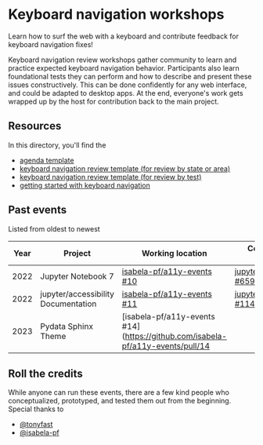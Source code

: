 # Keyboard navigation workshops

Learn how to surf the web with a keyboard and contribute feedback for keyboard navigation fixes! 

Keyboard navigation review workshops gather community to learn and practice expected keyboard navigation behavior. Participants also learn foundational tests they can perform and how to describe and present these issues constructively. This can be done confidently for any web interface, and could be adapted to desktop apps. At the end, everyone's work gets wrapped up by the host for contribution back to the main project.

## Resources

In this directory, you'll find the
- [agenda template](agenda-template.md)
- [keyboard navigation review template (for review by state or area)](review-template-by-state.md)
- [keyboard navigation review template (for review by test)](review-template-by-test.md)
- [getting started with keyboard navigation](getting-started.md)

## Past events

Listed from oldest to newest

| Year | Project | Working location | Contributing location | Status | Other info | 
|------|---------|------------|-----------------|--------|------------|
| 2022 | Jupyter Notebook 7 | [isabela-pf/a11y-events #10](https://github.com/isabela-pf/a11y-events/pull/10) | [jupyter/notebook #6595](https://github.com/jupyter/notebook/issues/6595) | Contributed |  |
| 2022 | jupyter/accessibility Documentation | [isabela-pf/a11y-events #11](https://github.com/isabela-pf/a11y-events/pull/11) | [jupyter/accessibility #114](https://github.com/jupyter/accessibility/issues/114) | Contributed |  |
| 2023 | Pydata Sphinx Theme | [isabela-pf/a11y-events #14](https://github.com/isabela-pf/a11y-events/pull/14 |  |  |  |

## Roll the credits

While anyone can run these events, there are a few kind people who conceptualized, prototyped, and tested them out from the beginning. Special thanks to
- [@tonyfast](https://github.com/tonyfast/)
- [@isabela-pf](https://github.com/isabela-pf/)
